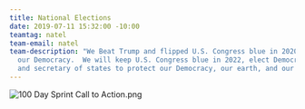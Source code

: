 ```yaml
---
title: National Elections
date: 2019-07-11 15:32:00 -10:00
teamtag: natel
team-email: natel
team-description: "We Beat Trump and flipped U.S. Congress blue in 2020 to protect
  our Democracy.  We will keep U.S. Congress blue in 2022, elect Democratic governors
  and secretary of states to protect our Democracy, our earth, and our lives.\n\n"
---
```


![100 Day Sprint Call to Action.png](/uploads/100%20Day%20Sprint%20Call%20to%20Action.png)